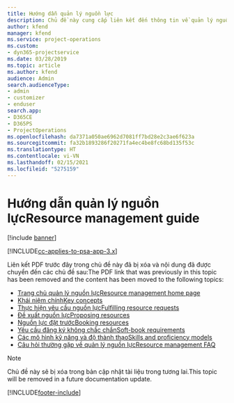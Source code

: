 ```yaml
---
title: Hướng dẫn quản lý nguồn lực
description: Chủ đề này cung cấp liên kết đến thông tin về quản lý nguồn lực trong Project Service Automation
author: kfend
manager: kfend
ms.service: project-operations
ms.custom:
- dyn365-projectservice
ms.date: 03/28/2019
ms.topic: article
ms.author: kfend
audience: Admin
search.audienceType:
- admin
- customizer
- enduser
search.app:
- D365CE
- D365PS
- ProjectOperations
ms.openlocfilehash: da7371a050ae6962d7081ff7bd28e2c3ae6f623a
ms.sourcegitcommit: fa32b1893286f20271fa4ec4be8fc68bd135f53c
ms.translationtype: HT
ms.contentlocale: vi-VN
ms.lasthandoff: 02/15/2021
ms.locfileid: "5275159"
---
```

# <a name="resource-management-guide"></a><span data-ttu-id="0c352-103">Hướng dẫn quản lý nguồn lực</span><span class="sxs-lookup"><span data-stu-id="0c352-103">Resource management guide</span></span>

[!include [banner](../../includes/psa-now-project-operations.md)]

[!INCLUDE[cc-applies-to-psa-app-3.x](../../includes/cc-applies-to-psa-app-3x.md)]

<span data-ttu-id="0c352-104">Liên kết PDF trước đây trong chủ đề này đã bị xóa và nội dung đã được chuyển đến các chủ đề sau:</span><span class="sxs-lookup"><span data-stu-id="0c352-104">The PDF link that was previously in this topic has been removed and the content has been moved to the following topics:</span></span>

- [<span data-ttu-id="0c352-105">Trang chủ quản lý nguồn lực</span><span class="sxs-lookup"><span data-stu-id="0c352-105">Resource management home page</span></span>](../resource-management-home-page.md)
- [<span data-ttu-id="0c352-106">Khái niệm chính</span><span class="sxs-lookup"><span data-stu-id="0c352-106">Key concepts</span></span>](../reports-key-concepts.md)
- [<span data-ttu-id="0c352-107">Thực hiện yêu cầu nguồn lực</span><span class="sxs-lookup"><span data-stu-id="0c352-107">Fulfilling resource requests</span></span>](../resource-management-fulfill-requests.md)
- [<span data-ttu-id="0c352-108">Đề xuất nguồn lực</span><span class="sxs-lookup"><span data-stu-id="0c352-108">Proposing resources</span></span>](../resource-management-propose-resources.md)
- [<span data-ttu-id="0c352-109">Nguồn lực đặt trước</span><span class="sxs-lookup"><span data-stu-id="0c352-109">Booking resources</span></span>](../resource-management-book-resources-scheduleboard.md)
- [<span data-ttu-id="0c352-110">Yêu cầu đăng ký không chắc chắn</span><span class="sxs-lookup"><span data-stu-id="0c352-110">Soft-book requirements</span></span>](../resource-management-softbook-requirements.md)
- [<span data-ttu-id="0c352-111">Các mô hình kỹ năng và độ thành thạo</span><span class="sxs-lookup"><span data-stu-id="0c352-111">Skills and proficiency models</span></span>](../resource-management-skills-proficiency.md)
- [<span data-ttu-id="0c352-112">Câu hỏi thường gặp về quản lý nguồn lực</span><span class="sxs-lookup"><span data-stu-id="0c352-112">Resource management FAQ</span></span>](../resource-management-faq.md)

> [!NOTE]
> <span data-ttu-id="0c352-113">Chủ đề này sẽ bị xóa trong bản cập nhật tài liệu trong tương lai.</span><span class="sxs-lookup"><span data-stu-id="0c352-113">This topic will be removed in a future documentation update.</span></span> 


[!INCLUDE[footer-include](../../includes/footer-banner.md)]